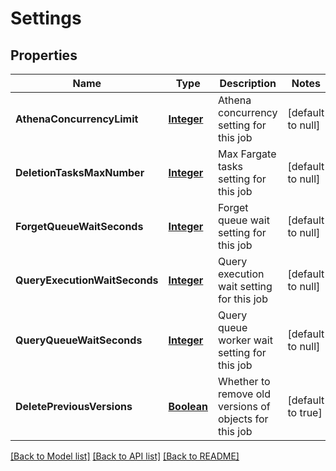 # Settings
## Properties

Name | Type | Description | Notes
------------ | ------------- | ------------- | -------------
**AthenaConcurrencyLimit** | [**Integer**](integer.md) | Athena concurrency setting for this job | [default to null]
**DeletionTasksMaxNumber** | [**Integer**](integer.md) | Max Fargate tasks setting for this job | [default to null]
**ForgetQueueWaitSeconds** | [**Integer**](integer.md) | Forget queue wait setting for this job | [default to null]
**QueryExecutionWaitSeconds** | [**Integer**](integer.md) | Query execution wait setting for this job | [default to null]
**QueryQueueWaitSeconds** | [**Integer**](integer.md) | Query queue worker wait setting for this job | [default to null]
**DeletePreviousVersions** | [**Boolean**](boolean.md) | Whether to remove old versions of objects for this job | [default to true]

[[Back to Model list]](../README.md#documentation-for-models) [[Back to API list]](../README.md#documentation-for-api-endpoints) [[Back to README]](../README.md)

